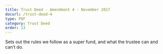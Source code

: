 ```yaml
---
title: Trust Deed - Amendment 4 - November 2017
docurl: /trust-deed-4
type: PDF
category: Trust Deed
order: 13
---
```


Sets out the rules we follow as a super fund, and what the trustee can and can’t do.
